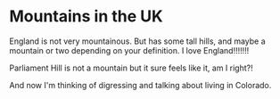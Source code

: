 Mountains in the UK
===================
England is not very mountainous. But has some tall hills, and maybe a mountain or two depending on your definition.
I love England!!!!!!!

Parliament Hill is not a mountain but it sure feels like it, am I right?!

And now I'm thinking of digressing and talking about living in Colorado.

